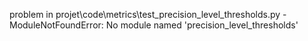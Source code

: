 problem in projet\code\metrics\test_precision_level_thresholds.py - ModuleNotFoundError: No module named 'precision_level_thresholds'
